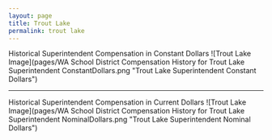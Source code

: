 ```yaml
---
layout: page
title: Trout Lake
permalink: trout lake
---
```



Historical Superintendent Compensation in Constant Dollars
![Trout Lake Image](pages/WA School District Compensation History for Trout Lake Superintendent ConstantDollars.png "Trout Lake Superintendent Constant Dollars")

___

Historical Superintendent Compensation in Current Dollars
![Trout Lake Image](pages/WA School District Compensation History for Trout Lake Superintendent NominalDollars.png "Trout Lake Superintendent Nominal Dollars")